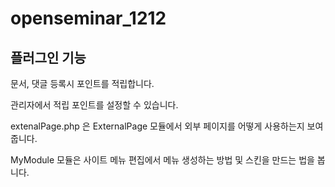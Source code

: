 # openseminar_1212

## 플러그인 기능

문서, 댓글 등록시 포인트를 적립합니다.

관리자에서 적립 포인트를 설정할 수 있습니다.

extenalPage.php 은 ExternalPage 모듈에서 외부 페이지를 어떻게 사용하는지 보여줍니다.

MyModule 모듈은 사이트 메뉴 편집에서 메뉴 생성하는 방법 및 스킨을 만드는 법을 봅니다.